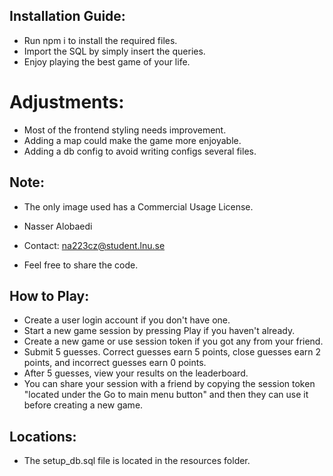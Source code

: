 
## Installation Guide:
- Run npm i to install the required files.
- Import the SQL by simply insert the queries.
- Enjoy playing the best game of your life.
# Adjustments:
- Most of the frontend styling needs improvement.
- Adding a map could make the game more enjoyable.
- Adding a db config to avoid writing configs several files.  
## Note:
- The only image used has a Commercial Usage License.

- Nasser Alobaedi
- Contact: na223cz@student.lnu.se
- Feel free to share the code.

## How to Play:
- Create a user login account if you don't have one.
- Start a new game session by pressing Play if you haven't already.
- Create a new game or use session token if you got any from your friend.
- Submit 5 guesses. Correct guesses earn 5 points, close guesses earn 2 points, and incorrect guesses earn 0 points.
- After 5 guesses, view your results on the leaderboard. 
- You can share your session with a friend by copying the session token "located under the Go to main menu button" and then they can use it before creating a new game.
## Locations:
- The setup_db.sql file is located in the resources folder.
